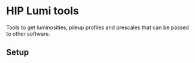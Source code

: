 # HIP Lumi tools

Tools to get luminosities, pileup profiles and prescales that can be passed to other software.

## Setup

